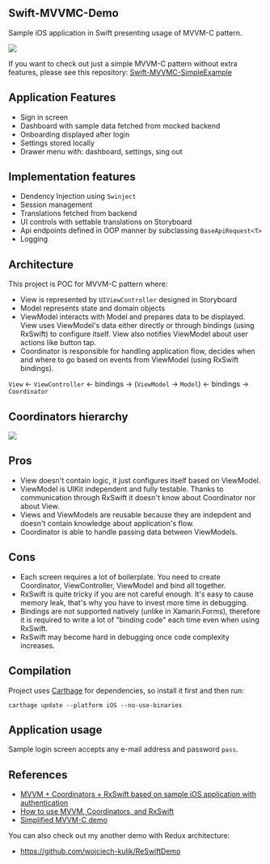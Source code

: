 ## Swift-MVVMC-Demo
Sample iOS application in Swift presenting usage of MVVM-C pattern.

![](https://github.com/wojciech-kulik/Swift-MVVMC-Demo/blob/master/screenshots.png)

If you want to check out just a simple MVVM-C pattern without extra features, please see this repository: [Swift-MVVMC-SimpleExample](https://github.com/wojciech-kulik/Swift-MVVMC-SimpleExample)

## Application Features
- Sign in screen
- Dashboard with sample data fetched from mocked backend
- Onboarding displayed after login
- Settings stored locally
- Drawer menu with: dashboard, settings, sing out

## Implementation features
- Dendency Injection using `Swinject`
- Session management
- Translations fetched from backend
- UI controls with settable translations on Storyboard
- Api endpoints defined in OOP manner by subclassing `BaseApiRequest<T>`
- Logging

## Architecture
This project is POC for MVVM-C pattern where:
- View is represented by `UIViewController` designed in Storyboard
- Model represents state and domain objects
- ViewModel interacts with Model and prepares data to be displayed. View uses ViewModel's data either directly or through bindings (using RxSwift) to configure itself. View also notifies ViewModel about user actions like button tap.
- Coordinator is responsible for handling application flow, decides when and where to go based on events from ViewModel (using RxSwift bindings).

`View` <- `ViewController` <- bindings -> (`ViewModel` -> `Model`) <- bindings -> `Coordinator`


## Coordinators hierarchy
![](https://github.com/wojciech-kulik/Swift-MVVMC-Demo/blob/master/coordinators.png)

## Pros
- View doesn't contain logic, it just configures itself based on ViewModel.
- ViewModel is UIKit independent and fully testable. Thanks to communication through RxSwift it doesn't know about Coordinator nor about View.
- Views and ViewModels are reusable because they are indepdent and doesn't contain knowledge about application's flow.
- Coordinator is able to handle passing data between ViewModels.

## Cons
- Each screen requires a lot of boilerplate. You need to create Coordinator, ViewController, ViewModel and bind all together.
- RxSwift is quite tricky if you are not careful enough. It's easy to cause memory leak, that's why you have to invest more time in debugging.
- Bindings are not supported natively (unlike in Xamarin.Forms), therefore it is required to write a lot of "binding code" each time even when using RxSwift.
- RxSwift may become hard in debugging once code complexity increases.

## Compilation
Project uses [Carthage](https://github.com/Carthage/Carthage) for dependencies, so install it first and then run:

    carthage update --platform iOS --no-use-binaries

## Application usage
Sample login screen accepts any e-mail address and password `pass`.

## References
- [MVVM + Coordinators + RxSwift based on sample iOS application with authentication](https://wojciechkulik.pl/ios/mvvm-coordinators-rxswift-and-sample-ios-application-with-authentication)
- [How to use MVVM, Coordinators, and RxSwift](https://hackernoon.com/how-to-use-mvvm-coordinators-and-rxswift-7364370b7b95)
- [Simplified MVVM-C demo](https://github.com/wojciech-kulik/Swift-MVVMC-SimpleExample)

You can also check out my another demo with Redux architecture:
- https://github.com/wojciech-kulik/ReSwiftDemo
